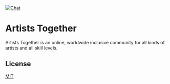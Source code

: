 [![Chat](https://img.shields.io/discord/762197633062141954?label=chat&logo=discord)](https://discord.gg/2n8JtZM)

# Artists Together

Artists Together is an online, worldwide inclusive community for all kinds of artists and all skill levels.

## License

[MIT](LICENSE)
